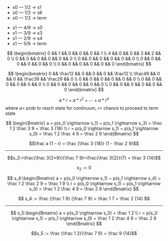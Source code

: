 - s0 &mdash; 1/2 &rarr; s1
- s0 &mdash; 1/2 &rarr; s6
- s0 &mdash; 1/2 &rarr; term

* s1 &mdash; 4/9 &rarr; s0
* s1 &mdash; 3/9 &rarr; s3
* s1 &mdash; 2/9 &rarr; s4
* s1 &mdash; 5/9 &rarr; term

$$
\begin{bmatrix}
			0 && 1 && 0 && 0 && 0 && 1
	\\	4 && 0 && 0 && 3 && 2 && 0
	\\	0 && 0 && 0 && 0 && 0 && 0
	\\	0 && 0 && 0 && 0 && 0 && 0
	\\	0 && 0 && 0 && 0 && 0 && 0
	\\	0 && 0 && 0 && 0 && 0 && 0
\end{bmatrix}
$$

$$
\begin{bmatrix}
			0 && \frac12 && 0 && 0 && 0 && \frac12
	\\	\frac49 && 0 && 0 && \frac39 && \frac29 && 0
	\\	0 && 0 && 0 && 0 && 0 && 0
	\\	0 && 0 && 0 && 0 && 0 && 0
	\\	0 && 0 && 0 && 0 && 0 && 0
	\\	0 && 0 && 0 && 0 && 0 && 0
\end{bmatrix}
$$

$$a * r + a * r^2 + \cdots + a * r^n$$
where $a =$ prob to reach state for continuum, $r =$ chance to proceed to term state

$$
\begin{Bmatrix}
			a = p(s_0 \rightarrow s_1) ~ p(s_1 \rightarrow s_3) = \frac 1 2 \frac 3 9 = \frac 3 {18}
	\\	r = p(s_0 \rightarrow s_1) ~ p(s_1 \rightarrow s_0) = \frac 1 2 \frac 4 9 = \frac 2 9
\end{Bmatrix}
$$

$$\frac a {1 - r} = \frac {\frac 3 {18}} {1 - \frac 2 9}$$

---

$$s_3:=\frac{\frac 3{2*9}}{\frac 7 9}=\frac{\frac 3{2}}{7} = \frac 3 {14}$$

$$s_2 := 0$$

$$
s_4:\begin{Bmatrix}
			a = p(s_0 \rightarrow s_1) ~ p(s_1 \rightarrow s_4) = \frac 1 2 \frac 2 9 = \frac 1 9
	\\	r = p(s_0 \rightarrow s_1) ~ p(s_1 \rightarrow s_0) = \frac 1 2 \frac 4 9 = \frac 2 9
\end{Bmatrix}
$$

$$
s_4 := \frac {\frac 1 9} {\frac 7 9} = \frac 1 7 = \frac 2 {14}
$$

---

$$
s_5:\begin{Bmatrix}
			a = p(s_0 \rightarrow s_5) = \frac 1 2
	\\	r = p(s_0 \rightarrow s_1) ~ p(s_1 \rightarrow s_0) = \frac 1 2 \frac 4 9 = \frac 2 9
\end{Bmatrix}
$$

$$s_5 := \frac {\frac 1 2}{\frac 7 9} = \frac 9 {14}$$
